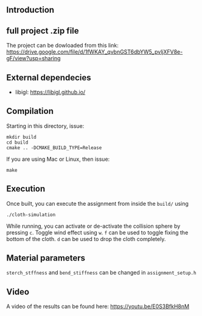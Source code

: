 ## Introduction

## full project .zip file
The project can be dowloaded from this link: https://drive.google.com/file/d/1fWKAY_qvbnGST6dbYW5_pvljXFV8e-gF/view?usp=sharing

## External dependecies
- libigl: https://libigl.github.io/

## Compilation
Starting in this directory, issue:

    mkdir build
    cd build
    cmake .. -DCMAKE_BUILD_TYPE=Release

If you are using Mac or Linux, then issue:

    make

## Execution

Once built, you can execute the assignment from inside the `build/` using 

    ./cloth-simulation

While running, you can activate or de-activate the collision sphere by pressing `c`. 
Toggle wind effect using `w`.
`f` can be used to toggle fixing the bottom of the cloth.
`d` can be used to drop the cloth completely.

## Material parameters

`sterch_stffness` and `bend_stiffness` can be changed in `assignment_setup.h`

## Video

A video of the results can be found here: https://youtu.be/E0S3BfkH8nM


